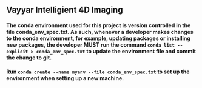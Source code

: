 ## Vayyar Intelligient 4D Imaging

#### The conda environment used for this project is version controlled in the file conda_env_spec.txt. As such, whenever a developer makes changes to the conda environment, for example, updating packages or installing new packages, the developer MUST run the command `conda list --explicit > conda_env_spec.txt` to update the environment file and commit the change to git.

#### Run `conda create --name myenv --file conda_env_spec.txt` to set up the environment when setting up a new machine.


